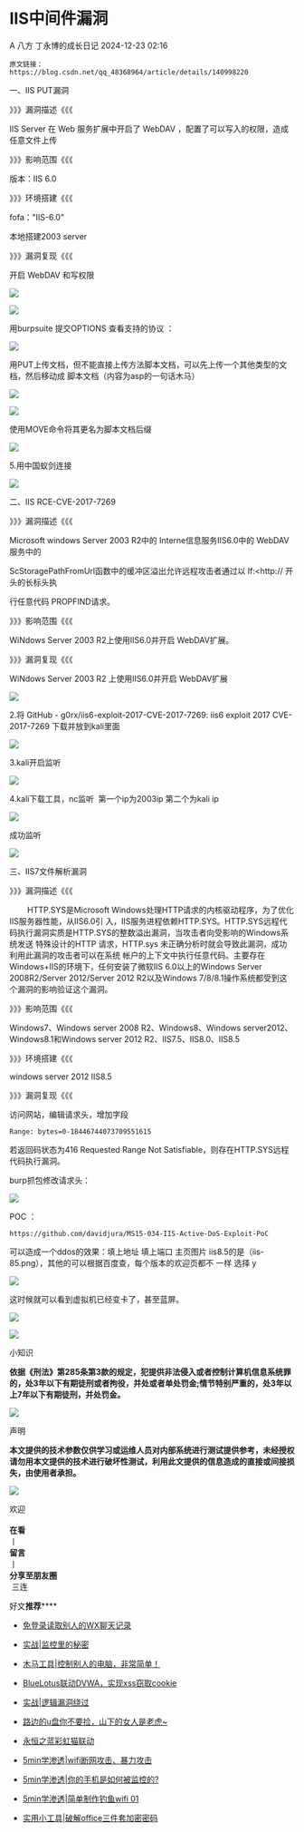 #  IIS中间件漏洞   
A 八方  丁永博的成长日记   2024-12-23 02:16  
  
```
原文链接：
https://blog.csdn.net/qq_48368964/article/details/140998220
```  
  
  
一、IIS PUT漏洞  
  
》》》漏洞描述《《《  
  
IIS Server 在 Web 服务扩展中开启了 WebDAV ，配置了可以写⼊的权限，造成任意⽂件上传  
  
》》》影响范围《《《  
  
版本：IIS 6.0  
  
》》》环境搭建《《《  
  
fofa："IIS-6.0"  
  
本地搭建2003 server  
  
》》》漏洞复现《《《  
  
开启 WebDAV 和写权限  
  
![](https://mmbiz.qpic.cn/sz_mmbiz_png/vfnOYb9lyqrsGE7B6fjXibXaUI879nLpF7QUoPyibRoJ15JSpFePc0BfBzZQWTQwH8OPYm4jGBvIgibZ83WQlfhDw/640?wx_fmt=png&from=appmsg "")  
  
![](https://mmbiz.qpic.cn/sz_mmbiz_png/vfnOYb9lyqrsGE7B6fjXibXaUI879nLpFlmXiaDp6hXP1XgrX2MkBiaCg199ro8t0BuzcbxRo7yHicMKd4nJnLJmug/640?wx_fmt=png&from=appmsg "")  
  
⽤burpsuite 提交OPTIONS 查看⽀持的协议 ：  
  
![](https://mmbiz.qpic.cn/sz_mmbiz_png/vfnOYb9lyqrsGE7B6fjXibXaUI879nLpFepH9Igo8YCqp4Q2CvxDY2waOgAibL2tiaAEmgUbvThv065BqHxD1CzFg/640?wx_fmt=png&from=appmsg "")  
  
⽤PUT上传⽂档，但不能直接上传⽅法脚本⽂档，可以先上传⼀个其他类型的⽂档，然后移动成 脚本⽂档（内容为asp的一句话木马）  
  
![](https://mmbiz.qpic.cn/sz_mmbiz_png/vfnOYb9lyqrsGE7B6fjXibXaUI879nLpFrEKPQUXicf4EEYicb2z1jIZjfkDx9zgUkIz7xVFmR0K6tBsYjhm9vQhA/640?wx_fmt=png&from=appmsg "")  
  
![](https://mmbiz.qpic.cn/sz_mmbiz_png/vfnOYb9lyqrsGE7B6fjXibXaUI879nLpFg2NMslSNxpKOECCydGC8gTRyShvoo1ySib5Es0yGOg0yiawSKJ73mZHw/640?wx_fmt=png&from=appmsg "")  
  
使⽤MOVE命令将其更名为脚本⽂档后缀  
  
![](https://mmbiz.qpic.cn/sz_mmbiz_png/vfnOYb9lyqrsGE7B6fjXibXaUI879nLpFSgVUZL6lWK3ftd7law6oY4iaAKQKYdxMUP1xo2GUEhZVbPuecv1hWug/640?wx_fmt=png&from=appmsg "")  
  
5.用中国蚁剑连接  
  
![](https://mmbiz.qpic.cn/sz_mmbiz_png/vfnOYb9lyqrsGE7B6fjXibXaUI879nLpFv5uUVQx93b6ZNxxo5fKtkPsIdhFBPpU6EUwkVFnZKGovNgWmiabCofg/640?wx_fmt=png&from=appmsg "")  
  
  
二、IIS RCE-CVE-2017-7269  
  
》》》漏洞描述《《《  
  
Microsoft windows Server 2003 R2中的 Interne信息服务IIS6.0中的 WebDAV服务中的  
  
ScStoragePathFromUrl函数中的缓冲区溢出允许远程攻击者通过以 If:<http:// 开头的⻓标头执  
  
⾏任意代码 PROPFIND请求。  
  
》》》影响范围《《《  
  
WiNdows Server 2003 R2上使⽤IIS6.0并开启 WebDAV扩展。  
  
》》》漏洞复现《《《  
  
WiNdows Server 2003 R2 上使⽤IIS6.0并开启 WebDAV扩展  
  
![](https://mmbiz.qpic.cn/sz_mmbiz_png/vfnOYb9lyqrsGE7B6fjXibXaUI879nLpFoibGcJI2mDhE3qRWT1ic18CNJc95lIkNniaR8rLs86qRgB3fYPF0XytsA/640?wx_fmt=png&from=appmsg "")  
  
2.将 GitHub - g0rx/iis6-exploit-2017-CVE-2017-7269: iis6 exploit 2017 CVE-2017-7269 下载并放到kali里面  
  
![](https://mmbiz.qpic.cn/sz_mmbiz_png/vfnOYb9lyqrsGE7B6fjXibXaUI879nLpFKEEa1olxZs2B0ibDxebUD3DqwFHZsYwJt37ZvbS0cHxXXpuvME9U6HA/640?wx_fmt=png&from=appmsg "")  
  
3.kali开启监听  
  
![](https://mmbiz.qpic.cn/sz_mmbiz_png/vfnOYb9lyqrsGE7B6fjXibXaUI879nLpFVrbeg8tsnOiavGuGYfiaEtfRWQqD8LgOInhknU7w7nC1PJ1W6RrQeL3g/640?wx_fmt=png&from=appmsg "")  
  
4.kali下载⼯具，nc监听  第一个ip为2003ip 第二个为kali ip  
  
![](https://mmbiz.qpic.cn/sz_mmbiz_png/vfnOYb9lyqrsGE7B6fjXibXaUI879nLpFdUA5Aiahhxh3GOwV1m4kA0ErCKpdDoFKP5cHSffusFoDZvoicLiajW2FQ/640?wx_fmt=png&from=appmsg "")  
  
成功监听  
  
![](https://mmbiz.qpic.cn/sz_mmbiz_png/vfnOYb9lyqrsGE7B6fjXibXaUI879nLpFxxRdJ8D66RMuajPMglYjp96HeEV5B51GIQvrAQlPOQebB0H0P2LmpA/640?wx_fmt=png&from=appmsg "")  
  
三、IIS7⽂件解析漏洞  
  
》》》漏洞描述《《《  
  
        HTTP.SYS是Microsoft Windows处理HTTP请求的内核驱动程序，为了优化IIS服务器性能，从IIS6.0引 ⼊，IIS服务进程依赖HTTP.SYS。HTTP.SYS远程代码执⾏漏洞实质是HTTP.SYS的整数溢出漏洞，当攻击者向受影响的Windows系统发送 特殊设计的HTTP 请求，HTTP.sys 未正确分析时就会导致此漏洞，成功利⽤此漏洞的攻击者可以在系统 帐户的上下⽂中执⾏任意代码。主要存在Windows+IIS的环境下，任何安装了微软IIS 6.0以上的Windows Server 2008R2/Server 2012/Server 2012 R2以及Windows 7/8/8.1操作系统都受到这个漏洞的影响验证这个漏洞。  
  
》》》影响范围《《《  
  
Windows7、Windows server 2008 R2、Windows8、Windows server2012、Windows8.1和Windows server 2012 R2、IIS7.5、IIS8.0、IIS8.5  
  
》》》环境搭建《《《  
  
windows server 2012 IIS8.5  
  
》》》漏洞复现《《《  
  
访问网站，编辑请求头，增加字段  
```
Range: bytes=0-18446744073709551615
```  
  
若返回码状态为416 Requested Range Not Satisfiable，则存在HTTP.SYS远程代码执⾏漏洞。  
  
burp抓包修改请求头：  
  
![](https://mmbiz.qpic.cn/sz_mmbiz_png/vfnOYb9lyqrsGE7B6fjXibXaUI879nLpF4SB20d5icCOM8OpuBUj1Uuuqk4Zbk3DT39Rbichiafs5fDxajSr2xOssA/640?wx_fmt=png&from=appmsg "")  
  
  
POC ：  
```
https://github.com/davidjura/MS15-034-IIS-Active-DoS-Exploit-PoC
```  
  
可以造成⼀个ddos的效果：填上地址 填上端⼝ 主⻚图⽚ iis8.5的是（iis-85.png），其他的可以根据百度查，每个版本的欢迎⻚都不 ⼀样 选择 y  
  
![](https://mmbiz.qpic.cn/sz_mmbiz_png/vfnOYb9lyqrsGE7B6fjXibXaUI879nLpFCHuD6Qh1oqaecHTwP6lBcDG7f6Oicr8SVDjns0e7w8iaY2zeHz5ibehPA/640?wx_fmt=png&from=appmsg "")  
  
这时候就可以看到虚拟机已经变卡了，甚⾄蓝屏。  
  
![](https://mmbiz.qpic.cn/sz_mmbiz_png/vfnOYb9lyqrsGE7B6fjXibXaUI879nLpFCkSKPRtt2uKZfnObCFdJ1cXTKmQxRic2J4RYsnlqVKFRBrSUiaJbxYzg/640?wx_fmt=png&from=appmsg "")  
  
![](https://mmbiz.qpic.cn/mmbiz_png/Gn0JbCnxttRbj4Mib3fcSfwr0tP4UxXtjf47HFwaZcgwWStzGNLNMlGKQJz902fHTT8PCfOwHedLqarXh0eC9KQ/640?wx_fmt=other&wxfrom=5&wx_lazy=1&wx_co=1&tp=webp "")  
  
小知识  
  
  
  
  
**依据《刑法》第285条第3款的规定，犯提供非法侵入或者控制计算机信息系统罪的，处3年以下有期徒刑或者****拘役****，并处或者单处****罚金****;情节特别严重的，处3年以上7年以下有期徒刑，并处罚金。**  
  
![](https://mmbiz.qpic.cn/mmbiz_png/Gn0JbCnxttRbj4Mib3fcSfwr0tP4UxXtjf47HFwaZcgwWStzGNLNMlGKQJz902fHTT8PCfOwHedLqarXh0eC9KQ/640?wx_fmt=other&wxfrom=5&wx_lazy=1&wx_co=1&tp=webp "")  
  
声明  
  
  
  
  
**本文提供的技术参数仅供学习或运维人员对内部系统进行测试提供参考，未经授权请勿用本文提供的技术进行破坏性测试，利用此文提供的信息造成的直接或间接损失，由使用者承担。**  
  
![](https://mmbiz.qpic.cn/mmbiz_gif/vfnOYb9lyqr922u4gKibKgUuPUMicLibMqiajkAJp8vG8WLtiav9gmSF7T453KlPULqXgXJFaiat5gqogqncOXrghYPA/640?wx_fmt=gif&wxfrom=5&wx_lazy=1&tp=webp "")  
  
欢迎  
   
**在看**  
丨  
**留言**  
丨  
**分享至朋友圈**  
 三连  
  
好文**推荐******  
  
- [免登录读取别人的WX聊天记录](http://mp.weixin.qq.com/s?__biz=MzkyOTMxNDM3Ng==&mid=2247487346&idx=1&sn=9810af860afd8f94e1cf2ccf81a7e13f&chksm=c20a2c55f57da543fe1bdc21e670d036cb10efccf4d102a4bf9cb7c3956786858230c8172b54&scene=21#wechat_redirect)  
  
  
- [实战|监控里的秘密](http://mp.weixin.qq.com/s?__biz=MzkyOTMxNDM3Ng==&mid=2247484122&idx=1&sn=88801391b60d3b77df97026e9e495ec2&chksm=c20a21fdf57da8eb9641bff94074f2aa736d12e3a48098d33e66aca17ded9267e6686ddb9452&scene=21#wechat_redirect)  
  
  
- [木马工具|控制别人的电脑，非常简单！](http://mp.weixin.qq.com/s?__biz=MzkyOTMxNDM3Ng==&mid=2247484445&idx=1&sn=bb60b1a6a69c8c2d31a6e8d5fb09a638&chksm=c20a273af57dae2c544388af5d942e9100225f400d055274123dcd13784c21ec598b4f2e7591&scene=21#wechat_redirect)  
  
  
- [BlueLotus联动DVWA，实现xss窃取cookie](http://mp.weixin.qq.com/s?__biz=MzkyOTMxNDM3Ng==&mid=2247486084&idx=1&sn=62d3d7448aa06365d15157326e59b8e7&chksm=c20a29a3f57da0b56f4e5323d7c6b05e91b597df2697934e7903c27a730e2f4443983216f289&scene=21#wechat_redirect)  
  
  
- [实战|逻辑漏洞绕过](http://mp.weixin.qq.com/s?__biz=MzAwMjA5OTY5Ng==&mid=2247509911&idx=1&sn=c37f416483c1ab4bc7b8ee13a379280a&chksm=9acd7708adbafe1ef9f9f030e9de25446eacec18bd15df2f76ba21a4031c7f827563c03bb907&scene=21#wechat_redirect)  
  
  
- [路边的u盘你不要捡，山下的女人是老虎~](http://mp.weixin.qq.com/s?__biz=MzkyOTMxNDM3Ng==&mid=2247485822&idx=1&sn=a5e05071dccc53fecc4b69d513489444&chksm=c20a2a59f57da34f00a26cab87251fffb1ca7ca51c658fea0d5e7f08788c1d59d86f95fc137a&scene=21#wechat_redirect)  
  
  
- [永恒之蓝彩虹猫联动](http://mp.weixin.qq.com/s?__biz=MzkyOTMxNDM3Ng==&mid=2247485315&idx=1&sn=c64f1d550507b15b7655a6ec18e857de&chksm=c20a24a4f57dadb219c1ef76e18fad92932596782d9d7c10f264cb23245af31d5624666de16f&scene=21#wechat_redirect)  
  
  
- [5min学渗透|wifi断网攻击、暴力攻击](http://mp.weixin.qq.com/s?__biz=MzkyOTMxNDM3Ng==&mid=2247485194&idx=1&sn=c425ac374dde652c5ac820b8b7aa5fdd&chksm=c20a242df57dad3b2fe01e302955f3ad3f25cde0ab8e08bb21a431c24f3acad965472efcdbed&scene=21#wechat_redirect)  
  
  
- [5min学渗透|你的手机是如何被监控的?](http://mp.weixin.qq.com/s?__biz=MzkyOTMxNDM3Ng==&mid=2247485149&idx=1&sn=242ab51f1c6797cdff86af09a6ef6a1d&chksm=c20a25faf57dacec21276c8509c453a4c8446fdf44494ec2663ca61aab494ca7edc1eedc8694&scene=21#wechat_redirect)  
  
  
- [5min学渗透|简单制作钓鱼wifi 01](http://mp.weixin.qq.com/s?__biz=MzkyOTMxNDM3Ng==&mid=2247485124&idx=1&sn=21899d53b348d7daa9e73b464fb9d423&chksm=c20a25e3f57dacf54e101b31ae6b292f822fc012795b604df0f15231072e80d887e8d98090bf&scene=21#wechat_redirect)  
  
  
- [实用小工具|破解office三件套加密密码](http://mp.weixin.qq.com/s?__biz=MzkyOTMxNDM3Ng==&mid=2247485123&idx=1&sn=21bc7ca9cc48d0270667709dc448410f&chksm=c20a25e4f57dacf27d5fb2d90f1ac6c04ac36ca5549023c4d83c85ff5464632563bad975cd50&scene=21#wechat_redirect)  
  
  
  
  
  
